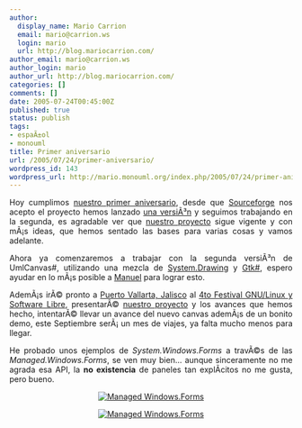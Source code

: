 ```yaml
---
author:
  display_name: Mario Carrion
  email: mario@carrion.ws
  login: mario
  url: http://blog.mariocarrion.com/
author_email: mario@carrion.ws
author_login: mario
author_url: http://blog.mariocarrion.com/
categories: []
comments: []
date: 2005-07-24T00:45:00Z
published: true
status: publish
tags:
- espaÃ±ol
- monouml
title: Primer aniversario
url: /2005/07/24/primer-aniversario/
wordpress_id: 143
wordpress_url: http://mario.monouml.org/index.php/2005/07/24/primer-aniversario/
---
```


<div style="clear:both;"></div>
<p align="justify">
Hoy cumplimos <a href="http://sourceforge.net/projects/monouml">nuestro primer aniversario</a>, desde que <a href="http://www.sourceforge.net">Sourceforge</a> nos acepto el proyecto hemos lanzado <a href="http://forge.novell.com/modules/xfcontent/downloads.php/monouml/MonoUML">una versiÃ³n</a> y seguimos trabajando en la segunda, es agradable ver que <a href="http://www.monouml.org">nuestro proyecto</a> sigue vigente y con mÃ¡s ideas, que hemos sentado las bases para varias cosas y vamos adelante.</p>
<p align="justify">Ahora ya comenzaremos a trabajar con la segunda versiÃ³n de UmlCanvas#, utilizando una mezcla de <a href="http://svn.myrealbox.com/blog/">System.Drawing</a> y <a href="http://gtk-sharp.sourceforge.net">Gtk#</a>, espero ayudar en lo mÃ¡s posible a <a href="http://ceronman.blogspot.com">Manuel</a> para lograr esto.</p>
<p align="justify">AdemÃ¡s irÃ© pronto a <a href="http://www.puertovallarta.net/">Puerto Vallarta, Jalisco</a> al <a href="http://www.festivaldesoftwarelibre.org/fsl2005/">4to Festival GNU/Linux y Software Libre</a>, presentarÃ© <a href="http://www.monouml.org">nuestro proyecto</a> y los avances que hemos hecho, intentarÃ© llevar un avance del nuevo canvas ademÃ¡s de un bonito demo, este Septiembre serÃ¡ un mes de viajes, ya falta mucho menos para llegar.</p>
<p align="justify">
He probado unos ejemplos de <span style="font-style:italic;">System.Windows.Forms</span> a travÃ©s de las <span style="font-style:italic;">Managed.Windows.Forms</span>, se ven muy bien... aunque sinceramente no me agrada esa API, la <span style="font-weight:bold;">no existencia</span> de paneles tan explÃ­citos no me gusta, pero bueno.</p>
<p align="center">
<a href="http://photos21.flickr.com/28131514_3b8f6e1264_o.png"><img border="0" src="http://photos21.flickr.com/28131514_3b8f6e1264_m.jpg" title="Managed Windows.Forms" alt="Managed Windows.Forms"/></a></p>
<p align="center">
<a href="http://photos23.flickr.com/28131513_a7c433379c_o.png"><img border="0" src="http://photos23.flickr.com/28131513_a7c433379c_m.jpg" title="Managed Windows.Forms" alt="Managed Windows.Forms"/></a></p>
<div style="clear:both; padding-bottom: 0.25em;"></div>

